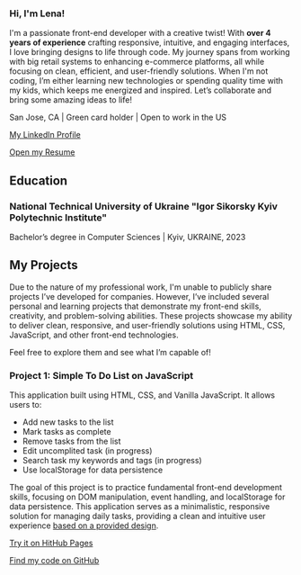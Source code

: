 ### Hi, I'm Lena!

I'm a passionate front-end developer with a creative twist! With **over 4 years of experience** crafting responsive, intuitive, and engaging interfaces, I love bringing designs to life through code. My journey spans from working with big retail systems to enhancing e-commerce platforms, all while focusing on clean, efficient, and user-friendly solutions. When I'm not coding, I’m either learning new technologies or spending quality time with my kids, which keeps me energized and inspired. Let’s collaborate and bring some amazing ideas to life!

San Jose, CA | Green card holder | Open to work in the US

[My LinkedIn Profile](https://www.linkedin.com/in/olena-potiatynyk/)

[Open my Resume](assets/files/resume.pdf)

## Education
### National Technical University of Ukraine "Igor Sikorsky Kyiv Polytechnic Institute"
Bachelor’s degree in Computer Sciences | Kyiv, UKRAINE, 2023

## My Projects
Due to the nature of my professional work, I'm unable to publicly share projects I’ve developed for companies. However, I’ve included several personal and learning projects that demonstrate my front-end skills, creativity, and problem-solving abilities. These projects showcase my ability to deliver clean, responsive, and user-friendly solutions using HTML, CSS, JavaScript, and other front-end technologies.

Feel free to explore them and see what I’m capable of!

### Project 1: Simple To Do List on JavaScript
This application built using HTML, CSS, and Vanilla JavaScript. It allows users to:
- Add new tasks to the list
- Mark tasks as complete
- Remove tasks from the list
- Edit uncomplited task (in progress)
- Search task my keywords and tags (in progress)
- Use localStorage for data persistence

The goal of this project is to practice fundamental front-end development skills, focusing on DOM manipulation, event handling, and localStorage for data persistence. This application serves as a minimalistic, responsive solution for managing daily tasks, providing a clean and intuitive user experience [based on a provided design](https://www.figma.com/design/zPLqBMQ3eK4egEWt9icc2C/%D0%97%D0%B0%D0%B2%D0%B4%D0%B0%D0%BD%D0%BD%D1%8F-%D0%BD%D0%B0-%D0%BB%D0%B0%D0%B9%D0%B2%D0%BA%D0%BE%D0%B4%D0%B8%D0%BD%D0%B3?node-id=2-25&node-type=frame&t=zlaokxcAatMgu0vz-0).

[Try it on HitHub Pages](https://olenapotiatynyk.github.io/todolist-vanillaJS/)

[Find my code on GitHub](https://github.com/OlenaPotiatynyk/todolist-vanillaJS)

